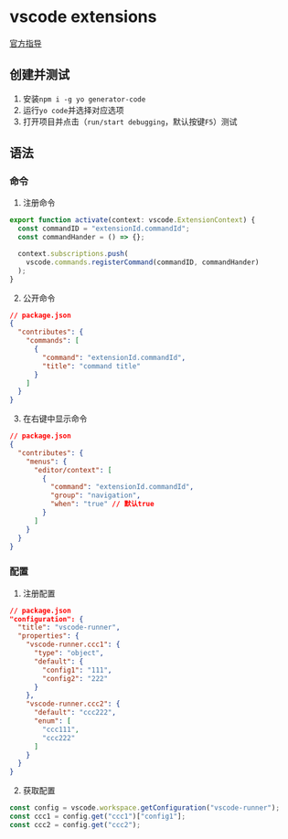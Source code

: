 # vscode extensions

[官方指导](https://code.visualstudio.com/api/get-started/your-first-extension)

## 创建并测试

1. 安装`npm i -g yo generator-code`
2. 运行`yo code`并选择对应选项
3. 打开项目并点击（`run/start debugging`，默认按键`F5`）测试

## 语法

### 命令

1. 注册命令

```js
export function activate(context: vscode.ExtensionContext) {
  const commandID = "extensionId.commandId";
  const commandHander = () => {};

  context.subscriptions.push(
    vscode.commands.registerCommand(commandID, commandHander)
  );
}
```

2. 公开命令

```json
// package.json
{
  "contributes": {
    "commands": [
      {
        "command": "extensionId.commandId",
        "title": "command title"
      }
    ]
  }
}
```

3. 在右键中显示命令

```json
// package.json
{
  "contributes": {
    "menus": {
      "editor/context": [
        {
          "command": "extensionId.commandId",
          "group": "navigation",
          "when": "true" // 默认true
        }
      ]
    }
  }
}
```

### 配置

1. 注册配置

```json
// package.json
"configuration": {
  "title": "vscode-runner",
  "properties": {
    "vscode-runner.ccc1": {
      "type": "object",
      "default": {
        "config1": "111",
        "config2": "222"
      }
    },
    "vscode-runner.ccc2": {
      "default": "ccc222",
      "enum": [
        "ccc111",
        "ccc222"
      ]
    }
  }
}
```

2. 获取配置

```js
const config = vscode.workspace.getConfiguration("vscode-runner");
const ccc1 = config.get("ccc1")["config1"];
const ccc2 = config.get("ccc2");
```
